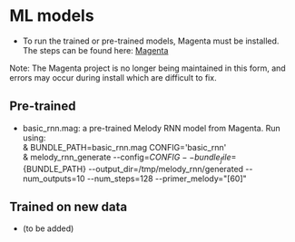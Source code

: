 # ML models
- To run the trained or pre-trained models, Magenta must be installed. The steps can be found here: [Magenta](http://https://github.com/magenta/magenta/blob/main/README.md "Magenta")

Note: The Magenta project is no longer being maintained in this form, and errors may occur during install which are difficult to fix.

## Pre-trained
- basic_rnn.mag: a pre-trained Melody RNN model from Magenta.
		Run using:  
		& BUNDLE_PATH=basic_rnn.mag CONFIG='basic_rnn'  
		& melody_rnn_generate --config=${CONFIG} --bundle_file=${BUNDLE_PATH} --output_dir=/tmp/melody_rnn/generated --num_outputs=10 --num_steps=128 --primer_melody="[60]"


## Trained on new data
- (to be added)
